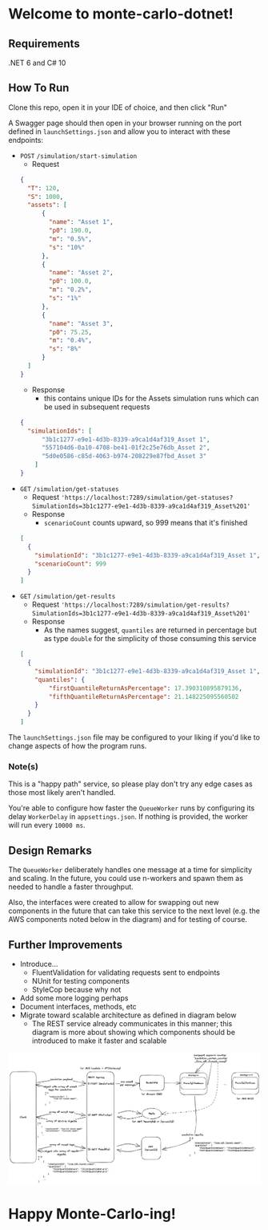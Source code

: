 # Welcome to monte-carlo-dotnet! 

## Requirements
.NET 6 and C# 10

## How To Run
Clone this repo, open it in your IDE of choice, and then click "Run" 

A Swagger page should then open in your browser running on the port defined in `launchSettings.json` and allow you to interact with these endpoints:
* `POST` `/simulation/start-simulation`
  * Request
  ```json
  {
    "T": 120,
    "S": 1000,
    "assets": [
        {
          "name": "Asset 1",
          "p0": 190.0,
          "m": "0.5%",
          "s": "10%"
        },
        {
          "name": "Asset 2",
          "p0": 100.0,
          "m": "0.2%",
          "s": "1%"
        },
        {
          "name": "Asset 3",
          "p0": 75.25,
          "m": "0.4%",
          "s": "8%"
        }
    ]
  }
  ```
  * Response
    * this contains unique IDs for the Assets simulation runs which can be used in subsequent requests
  ```json
  {
    "simulationIds": [
        "3b1c1277-e9e1-4d3b-8339-a9ca1d4af319_Asset 1",
        "557104d6-0a10-4708-be41-01f2c25e76db_Asset 2",
        "5d0e0586-c85d-4063-b974-208229e87fbd_Asset 3"
      ]
  }
  ```
* `GET` `/simulation/get-statuses`
  * Request
  `'https://localhost:7289/simulation/get-statuses?SimulationIds=3b1c1277-e9e1-4d3b-8339-a9ca1d4af319_Asset%201'`
  * Response
    * `scenarioCount` counts upward, so 999 means that it's finished
  ```json
  [
    {
      "simulationId": "3b1c1277-e9e1-4d3b-8339-a9ca1d4af319_Asset 1",
      "scenarioCount": 999
    }
  ]
  ```
* `GET` `/simulation/get-results`
  * Request
    `'https://localhost:7289/simulation/get-results?SimulationIds=3b1c1277-e9e1-4d3b-8339-a9ca1d4af319_Asset%201'`
  * Response
    * As the names suggest, `quantiles` are returned in percentage but as type `double` for the simplicity of those consuming this service 
  ```json
  [
    {
      "simulationId": "3b1c1277-e9e1-4d3b-8339-a9ca1d4af319_Asset 1",
      "quantiles": {
          "firstQuantileReturnAsPercentage": 17.390310895879136,
          "fifthQuantileReturnAsPercentage": 21.148225095560502
      }
    }
  ]
  ```
The `launchSettings.json` file may be configured to your liking if you'd like to change aspects of how the program runs.

### Note(s)

This is a "happy path" service, so please play don't try any edge cases as those most likely aren't handled.

You're able to configure how faster the `QueueWorker` runs by configuring its delay `WorkerDelay` in `appsettings.json`. If nothing is provided, the worker will run every `10000 ms`.

## Design Remarks
The `QueueWorker` deliberately handles one message at a time for simplicity and scaling. In the future, you could use n-workers and spawn them as needed to handle a faster throughput.

Also, the interfaces were created to allow for swapping out new components in the future that can take this service to the next level (e.g. the AWS components noted below in the diagram) and for testing of course.


## Further Improvements
* Introduce...
  * FluentValidation for validating requests sent to endpoints
  * NUnit for testing components
  * StyleCop because why not
* Add some more logging perhaps
* Document interfaces, methods, etc
* Migrate toward scalable architecture as defined in diagram below
  * The REST service already communicates in this manner; this diagram is more about showing which components should be introduced to make it faster and scalable

![pefect-world-diagram](system-design.png "pefect-world-diagram")


# Happy Monte-Carlo-ing!
